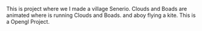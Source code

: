 This is project where we I made a village Senerio. Clouds and Boads are animated where is running Clouds and Boads. and aboy flying a kite. This is a Opengl Project.
